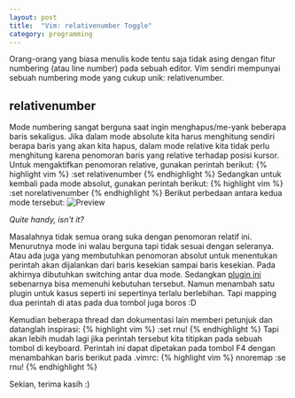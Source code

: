 ```yaml
---
layout: post
title:  "Vim: relativenumber Toggle"
category: programming
---
```


Orang-orang yang biasa menulis kode tentu saja tidak asing dengan fitur numbering (atau line number) pada sebuah editor. Vim sendiri mempunyai sebuah numbering mode yang cukup unik: relativenumber.


## relativenumber
Mode numbering sangat berguna saat ingin menghapus/me-yank beberapa baris sekaligus. Jika dalam mode absolute kita harus menghitung sendiri berapa baris yang akan kita hapus, dalam mode relative kita tidak perlu menghitung karena penomoran baris yang relative terhadap posisi kursor. Untuk mengaktifkan penomoran relative, gunakan perintah berikut:
{% highlight vim %}
:set relativenumber
{% endhighlight %}
Sedangkan untuk kembali pada mode absolut, gunakan perintah berikut:
{% highlight vim %}
:set norelativenumber
{% endhighlight %}
Berikut perbedaan antara kedua mode tersebut:
![Preview](https://lh5.googleusercontent.com/-r0PYqF7wZjU/Ux9K9EY06tI/AAAAAAAAAm4/0-MmOhl7JFE/w488-h305-no/2014-03-12_12%253A42%253A26+AM.png)

_Quite handy, isn't it?_

Masalahnya tidak semua orang suka dengan penomoran relatif ini. Menurutnya mode ini walau berguna tapi tidak sesuai dengan seleranya. Atau ada juga yang membutuhkan penomoran absolut untuk menentukan perintah akan dijalankan dari baris kesekian sampai baris kesekian. Pada akhirnya dibutuhkan switching antar dua mode. Sedangkan [plugin ini](https://github.com/jeffkreeftmeijer/vim-numbertoggle) sebenarnya bisa memenuhi kebutuhan tersebut. Namun menambah satu plugin untuk kasus seperti ini sepertinya terlalu berlebihan. Tapi mapping dua perintah di atas pada dua tombol juga boros :D

Kemudian beberapa thread dan dokumentasi lain memberi petunjuk dan datanglah inspirasi:
{% highlight vim %}
:set rnu!
{% endhighlight %}
Tapi akan lebih mudah lagi jika perintah tersebut kita titipkan pada sebuah tombol di keyboard. Perintah ini dapat dipetakan pada tombol F4 dengan menambahkan baris berikut pada .vimrc:
{% highlight vim %}
nnoremap <silent><F4> :se rnu!<cr>
{% endhighlight %}

Sekian, terima kasih :)
